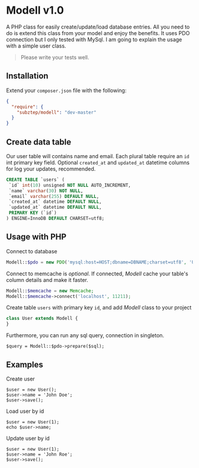 Modell v1.0
============

A PHP class for easily create/update/load database entries. All you need to do is extend this class from your model and enjoy the benefits. It uses PDO connection but I only tested with MySql. I am going to explain the usage with a simple user class.

> Please write your tests well.


## Installation

Extend your `composer.json` file with the following:

```json
{
  "require": {
    "subztep/modell": "dev-master"
  }
}
```

## Create data table

Our user table will contains name and email. Each plural table require an `id` int primary key field. Optional `created_at` and `updated_at` datetime columns for log your updates, recommended.

```sql
CREATE TABLE `users` (
 `id` int(10) unsigned NOT NULL AUTO_INCREMENT,
 `name` varchar(30) NOT NULL,
 `email` varchar(255) DEFAULT NULL,
 `created_at` datetime DEFAULT NULL,
 `updated_at` datetime DEFAULT NULL,
 PRIMARY KEY (`id`)
) ENGINE=InnoDB DEFAULT CHARSET=utf8;
```

## Usage with PHP

Connect to database

```php
Modell::$pdo = new PDO('mysql:host=HOST;dbname=DBNAME;charset=utf8', 'USER', 'PASS');
```

Connect to memcache is *optional*. If connected, *Modell* cache your table's column details and make it faster.

```php
Modell::$memcache = new Memcache;
Modell::$memcache->connect('localhost', 11211);
```

Create table `users` with primary key `id`, and add *Modell* class to your project

```php
class User extends Modell {
}
```

Furthermore, you can run any sql query, connection in singleton.

```
$query = Modell::$pdo->prepare($sql);
```


## Examples

Create user

```
$user = new User();
$user->name = 'John Doe';
$user->save();
```

Load user by id

```
$user = new User(1);
echo $user->name;
```

Update user by id

```
$user = new User(1);
$user->name = 'John Roe';
$user->save();
```